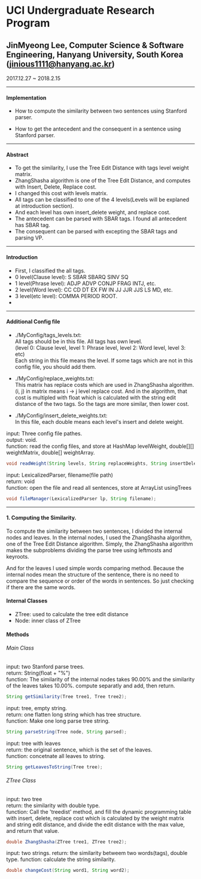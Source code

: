 # UCI Undergraduate Research Program
## JinMyeong Lee, Computer Science & Software Engineering, Hanyang University, South Korea (jinious1111@hanyang.ac.kr)

2017.12.27 ~ 2018.2.15

***
#### Implementation
* How to compute the similarity between two sentences using Stanford parser.

* How to get the antecedent and the consequent in a sentence using Stanford parser.

***
#### Abstract
* To get the similarity, I use the Tree Edit Distance with tags level weight matrix.
* ZhangShasha algorithm is one of the Tree Edit Distance, and computes with Insert, Delete, Replace cost.
* I changed this cost with levels matrix.
* All tags can be classified to one of the 4 levels(Levels will be explaned at introduction section).
* And each level has own insert_delete weight, and replace cost.
* The antecedent can be parsed with SBAR tags. I found all antecedent has SBAR tag.
* The consequent can be parsed with excepting the SBAR tags and parsing VP.

***
#### Introduction
* First, I classified the all tags.
* 0 level(Clause level): S SBAR SBARQ SINV SQ
* 1 level(Phrase level): ADJP ADVP CONJP FRAG INTJ, etc.
* 2 level(Word level): CC CD DT EX FW IN JJ  JJR JJS LS MD, etc.
* 3 level(etc level): COMMA PERIOD ROOT.
*

***
#### Additional Config file
* ./MyConfig/tags_levels.txt:<br/>
All tags should be in this file. All tags has own level.<br/>(level 0: Clause level, level 1: Phrase level, level 2: Word level, level 3: etc)<br/>Each string in this file means the level. If some tags which are not in this config file, you should add them.

* ./MyConfig/replace_weights.txt:<br/>
This matrix has replace costs which are used in ZhangShasha algorithm. (i, j) in matrix means i -> j level replace cost. And in the algorithm, that cost is multipled with float which is calculated with the string edit distance of the two tags. So the tags are more similar, then lower cost.

* ./MyConfig/insert_delete_weights.txt:<br/>
In this file, each double means each level's insert and delete weight.

input: Three config file pathes.<br/>
output: void.<br/>
function: read the config files, and store at HashMap levelWeight, double[][] weightMatrix, double[] weightArray.
```java
void readWeight(String levels, String replaceWeights, String insertDeleteWeights);
```

input: LexicalizedParser, filename(file path)<br/>
return: void<br/>
function: open the file and read all sentences, store at ArrayList usingTrees
```java
void fileManager(LexicalizedParser lp, String filename);
```

***

#### 1. Computing the Similarity.
To compute the similarity between two sentences, I divided the internal nodes and leaves. In the internal nodes, I used the ZhangShasha algorithm, one of the Tree Edit Distance algorithm. Simply, the ZhangShasha algorithm makes the subproblems dividing the parse tree using leftmosts and keyroots.

And for the leaves I used simple words comparing method. Because the internal nodes mean the structure of the sentence, there is no need to compare the sequence or order of the words in sentences. So just checking if there are the same words.
#### Internal Classes
* ZTree: used to calculate the tree edit distance
* Node: inner class of ZTree

#### Methods
###### Main Class
input: two Stanford parse trees.<br/>
return: String(float + "%")<br/>
function: The similarity of the internal nodes takes 90.00% and the similarity of the leaves takes 10.00%. compute separatly and add, then return.

```java
String getSimilarity(Tree tree1, Tree tree2);
```
input: tree, empty string.<br/>
return: one flatten long string which has tree structure.<br/>
function: Make one long parse tree string.

 ```java
 String parseString(Tree node, String parsed);
 ```
 input: tree with leaves<br/>
 return: the original sentence, which is the set of the leaves.<br/>
 function: concetnate all leaves to string.
 ```java
String getLeavesToString(Tree tree);
```

 ###### ZTree Class
 input: two tree<br/>
 return: the similarity with double type.<br/>
 function: Call the 'treedist' method, and fill the dynamic programming table with insert, delete, replace cost which is calculated by the weight matrix and string edit distance, and divide the edit distance with the max value, and return that value.
 ```java
 double ZhangShasha(ZTree tree1, ZTree tree2);
```

input: two strings.
return: the similarity betweem two words(tags), double type.
function: calculate the string similarity.
```java
double changeCost(String word1, String word2);
```
